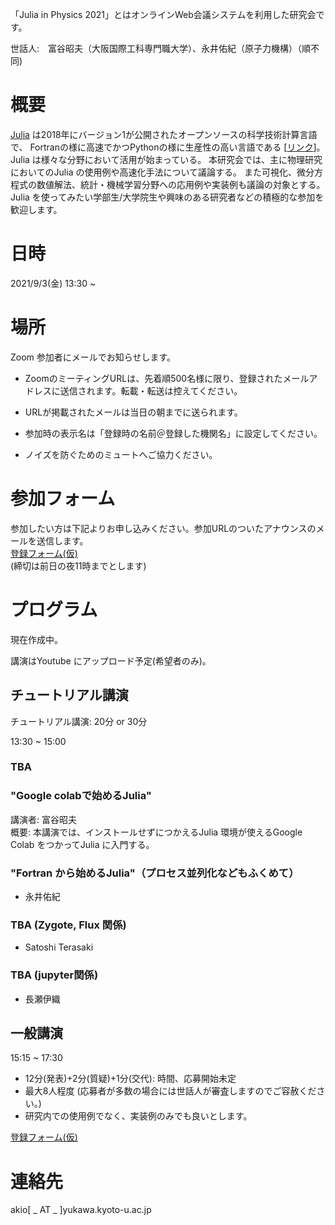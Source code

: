 「Julia in Physics 2021」とはオンラインWeb会議システムを利用した研究会です。

世話人:　富谷昭夫（大阪国際工科専門職大学）、永井佑紀（原子力機構）（順不同)

# 概要
[Julia](https://julialang.org/) は2018年にバージョン1が公開されたオープンソースの科学技術計算言語で、
Fortranの様に高速でかつPythonの様に生産性の高い言語である [[リンク](https://www.geidai.ac.jp/~marui/julialang/why_we_created_julia/index.html)]。
Julia は様々な分野において活用が始まっている。
本研究会では、主に物理研究においてのJulia の使用例や高速化手法について議論する。
また可視化、微分方程式の数値解法、統計・機械学習分野への応用例や実装例も議論の対象とする。
Julia を使ってみたい学部生/大学院生や興味のある研究者などの積極的な参加を歓迎します。

# 日時
2021/9/3(金)
13:30 ~ 

# 場所
Zoom 参加者にメールでお知らせします。

* ZoomのミーティングURLは、先着順500名様に限り、登録されたメールアドレスに送信されます。転載・転送は控えてください。
* URLが掲載されたメールは当日の朝までに送られます。

* 参加時の表示名は「登録時の名前＠登録した機関名」に設定してください。
* ノイズを防ぐためのミュートへご協力ください。

# 参加フォーム

参加したい方は下記よりお申し込みください。参加URLのついたアナウンスのメールを送信します。<br>
[登録フォーム(仮)](https://docs.google.com/) <br>
(締切は前日の夜11時までとします)

# プログラム
現在作成中。

講演はYoutube にアップロード予定(希望者のみ)。

## チュートリアル講演
チュートリアル講演: 20分 or 30分

13:30 ~ 15:00

### TBA

### "Google colabで始めるJulia" <br>
講演者: 富谷昭夫 <br>
概要: 本講演では、インストールせずにつかえるJulia 環境が使えるGoogle Colab をつかってJulia に入門する。 <br>

### "Fortran から始めるJulia"（プロセス並列化などもふくめて） 
- 永井佑紀

### TBA (Zygote, Flux 関係)
- Satoshi Terasaki

### TBA (jupyter関係)
- 長瀬伊織 

## 一般講演
15:15 ~ 17:30

- 12分(発表)+2分(質疑)+1分(交代): 時間、応募開始未定 
- 最大8人程度 (応募者が多数の場合には世話人が審査しますのでご容赦ください。)
- 研究内での使用例でなく、実装例のみでも良いとします。

[登録フォーム(仮)](https://docs.google.com/) <br>

# 連絡先

akio[ _ AT _ ]yukawa.kyoto-u.ac.jp




